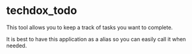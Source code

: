 # techdox_todo
This tool allows you to keep a track of tasks you want to complete. 

It is best to have this application as a alias so you can easily call it when needed.


